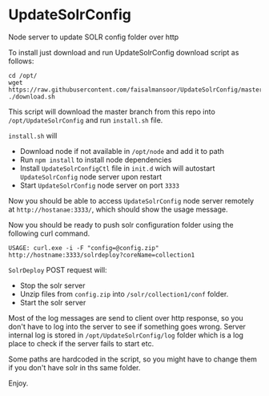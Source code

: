 UpdateSolrConfig
================

Node server to update SOLR config folder over http

To install just download and run UpdateSolrConfig download script as follows:

```
cd /opt/
wget https://raw.githubusercontent.com/faisalmansoor/UpdateSolrConfig/master/download.sh
./download.sh
```
This script will download the master branch from this repo into `/opt/UpdateSolrConfig` and run `install.sh` file. 

`install.sh` will 

* Download node if not available in `/opt/node` and add it to path
* Run `npm install` to install node dependencies
* Install `UpdateSolrConfigCtl` file in `init.d` wich will autostart `UpdateSolrConfig` node server upon restart
* Start `UpdateSolrConfig` node server on port `3333`

Now you should be able to access `UpdateSolrConfig` node server remotely at `http://hostanae:3333/`, which should show the  usage message.

Now you should be ready to push solr configuration folder using the following curl command.

`USAGE: curl.exe -i -F "config=@config.zip" http://hostname:3333/solrdeploy?coreName=collection1`

`SolrDeploy` POST request will:

* Stop the solr server
* Unzip files from `config.zip` into `/solr/collection1/conf` folder.
* Start the solr server

Most of the log messages are send to client over http response, so you don't have to log into the server to see if something goes wrong. Server internal log is stored in `/opt/UpdateSolrConfig/log` folder which is a log place to check if the server fails to start etc.

Some paths are hardcoded in the script, so you might have to change them if you don't have solr in ths same folder.

Enjoy.










